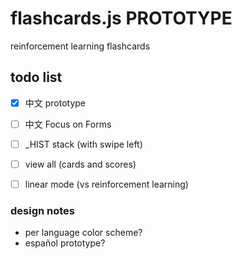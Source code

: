 # flashcards.js PROTOTYPE
reinforcement learning flashcards

## todo list
- [X] 中文 prototype
- [ ] 中文 Focus on Forms
- [ ] _HIST stack (with swipe left)
- [ ] view all (cards and scores)
- [ ] linear mode (vs reinforcement learning)


### design notes

+ per language color scheme?
+ español prototype?

